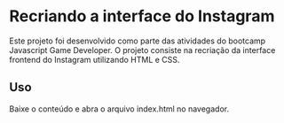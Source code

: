 # Recriando a interface do Instagram

Este projeto foi desenvolvido como parte das atividades do bootcamp Javascript Game Developer. O projeto consiste na recriação da interface frontend do Instagram utilizando HTML e CSS.

## Uso

Baixe o conteúdo e abra o arquivo index.html no navegador.